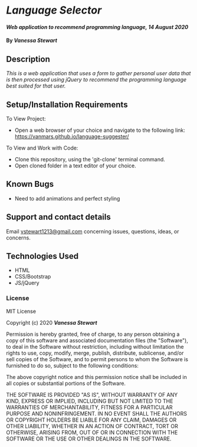 # _Language Selector_

#### _Web application to recommend programming language, 14 August 2020_

#### By _**Vanessa Stewart**_

## Description

_This is a web application that uses a form to gather personal user data that is then processed using jQuery to recommend the programming language best suited for that user._

## Setup/Installation Requirements
To View Project:
* Open a web browser of your choice and navigate to the following link: https://vanmars.github.io/language-suggester/

To View and Work with Code:
* Clone this repository, using the 'git-clone' terminal command.
* Open cloned folder in a text editor of your choice.


## Known Bugs

* Need to add animations and perfect styling

## Support and contact details

Email vstewart1213@gmail.com concerning issues, questions, ideas, or concerns.

## Technologies Used

* HTML
* CSS/Bootstrap
* JS/jQuery

### License

MIT License

Copyright (c) 2020 **_Vanessa Stewart_**

Permission is hereby granted, free of charge, to any person obtaining a copy of this software and associated documentation files (the "Software"), to deal in the Software without restriction, including without limitation the rights to use, copy, modify, merge, publish, distribute, sublicense, and/or sell copies of the Software, and to permit persons to whom the Software is furnished to do so, subject to the following conditions:

The above copyright notice and this permission notice shall be included in all copies or substantial portions of the Software.

THE SOFTWARE IS PROVIDED "AS IS", WITHOUT WARRANTY OF ANY KIND, EXPRESS OR IMPLIED, INCLUDING BUT NOT LIMITED TO THE WARRANTIES OF MERCHANTABILITY, FITNESS FOR A PARTICULAR PURPOSE AND NONINFRINGEMENT. IN NO EVENT SHALL THE AUTHORS OR COPYRIGHT HOLDERS BE LIABLE FOR ANY CLAIM, DAMAGES OR OTHER LIABILITY, WHETHER IN AN ACTION OF CONTRACT, TORT OR OTHERWISE, ARISING FROM, OUT OF OR IN CONNECTION WITH THE SOFTWARE OR THE USE OR OTHER DEALINGS IN THE SOFTWARE.